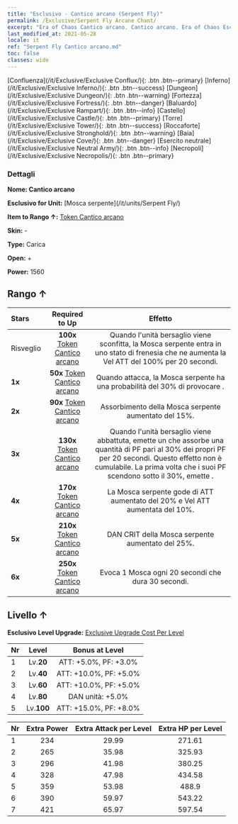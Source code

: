 ```yaml
---
title: "Esclusivo - Cantico arcano (Serpent Fly)"
permalink: /Exclusive/Serpent Fly Arcane Chant/
excerpt: "Era of Chaos Cantico arcano. Cantico arcano. Era of Chaos Esclusivo Cantico arcano. Mosca serpente Esclusivo."
last_modified_at: 2021-05-28
locale: it
ref: "Serpent Fly Cantico arcano.md"
toc: false
classes: wide
---
```

 [Confluenza](/it/Exclusive/Exclusive Conflux/){: .btn .btn--primary} [Inferno](/it/Exclusive/Exclusive Inferno/){: .btn .btn--success} [Dungeon](/it/Exclusive/Exclusive Dungeon/){: .btn .btn--warning} [Fortezza](/it/Exclusive/Exclusive Fortress/){: .btn .btn--danger} [Baluardo](/it/Exclusive/Exclusive Rampart/){: .btn .btn--info} [Castello](/it/Exclusive/Exclusive Castle/){: .btn .btn--primary} [Torre](/it/Exclusive/Exclusive Tower/){: .btn .btn--success} [Roccaforte](/it/Exclusive/Exclusive Stronghold/){: .btn .btn--warning} [Baia](/it/Exclusive/Exclusive Cove/){: .btn .btn--danger} [Esercito neutrale](/it/Exclusive/Exclusive Neutral Army/){: .btn .btn--info} [Necropoli](/it/Exclusive/Exclusive Necropolis/){: .btn .btn--primary} 

### Dettagli
 **Nome: Cantico arcano** 

 **Esclusivo for Unit:** [Mosca serpente](/it/units/Serpent Fly/) 

 **Item to Rango ↑:** [Token Cantico arcano](/ItemsIT/con_915/)

 **Skin:** -

 **Type:** Carica

 **Open:** +

 **Power:** 1560

## Rango ↑

  |     Stars    |  Required to Up | Effetto |
  |:-------------|:---------------:|:---------------:|
  |  Risveglio  | **100x** [Token Cantico arcano](/ItemsIT/con_915/) | Quando l'unità bersaglio viene sconfitta, la Mosca serpente entra in uno stato di frenesia che ne aumenta la Vel ATT del 100% per 20 secondi. |
  | **1x** <i class="fas fa-star"/> | **50x** [Token Cantico arcano](/ItemsIT/con_915/) | Quando attacca, la Mosca serpente ha una probabilità del 30% di provocare <Sanguinamento>. |
  | **2x** <i class="fas fa-star"/> | **90x** [Token Cantico arcano](/ItemsIT/con_915/) | Assorbimento della Mosca serpente aumentato del 15%. |
  | **3x** <i class="fas fa-star"/> | **130x** [Token Cantico arcano](/ItemsIT/con_915/) | Quando l'unità bersaglio viene abbattuta, emette un <Miasma pestilenziale> che assorbe una quantità di PF pari al 30% dei propri PF per 20 secondi. Questo effetto non è cumulabile. La prima volta che i suoi PF scendono sotto il 30%, emette <Miasma pestilenziale>. |
  | **4x** <i class="fas fa-star"/> | **170x** [Token Cantico arcano](/ItemsIT/con_915/) | La Mosca serpente gode di ATT aumentato del 20% e Vel ATT aumentata del 10%. |
  | **5x** <i class="fas fa-star"/> | **210x** [Token Cantico arcano](/ItemsIT/con_915/) | DAN CRIT della Mosca serpente aumentato del 25%. |
  | **6x** <i class="fas fa-star"/> | **250x** [Token Cantico arcano](/ItemsIT/con_915/) | Evoca 1 Mosca ogni 20 secondi che dura 30 secondi. |


## Livello ↑
 **Esclusivo Level Upgrade:** [Exclusive Upgrade Cost Per Level](/Exclusive/ExclusiveUpgradeCostPerLevel/)

  |  Nr  |   Level  | Bonus at Level |
  |:-----|:--------:|:--------------:|
  | 1 | Lv.**20** | ATT: +5.0%, PF: +3.0% |
  | 2 | Lv.**40** | ATT: +10.0%, PF: +5.0% |
  | 3 | Lv.**60** | ATT: +10.0%, PF: +5.0% |
  | 4 | Lv.**80** | DAN unità: +5.0% |
  | 5 | Lv.**100** | ATT: +15.0%, PF: +8.0% |


  |  Nr  |  Extra Power | Extra Attack per Level | Extra HP per Level |
  |:-----|:--------:|:--------:|:--------:|
  | 1 | 234 | 29.99 | 271.61 |
  | 2 | 265 | 35.98 | 325.93 |
  | 3 | 296 | 41.98 | 380.25 |
  | 4 | 328 | 47.98 | 434.58 |
  | 5 | 359 | 53.98 | 488.9 |
  | 6 | 390 | 59.97 | 543.22 |
  | 7 | 421 | 65.97 | 597.54 |


